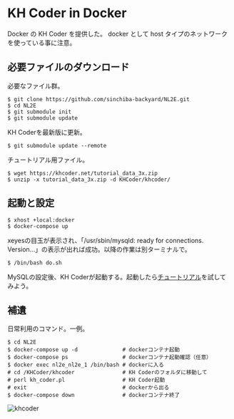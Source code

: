 # KH Coder in Docker
Docker の KH Coder を提供した。
docker として host タイプのネットワークを使っている事に注意。

## 必要ファイルのダウンロード

必要なファイル群。

```
$ git clone https://github.com/sinchiba-backyard/NL2E.git
$ cd NL2E
$ git submodule init
$ git submodule update
```

KH Coderを最新版に更新。

```
$ git submodule update --remote
```

チュートリアル用ファイル。

```
$ wget https://khcoder.net/tutorial_data_3x.zip
$ unzip -x tutorial_data_3x.zip -d KHCoder/khcoder/
```

## 起動と設定

```
$ xhost +local:docker
$ docker-compose up
```

xeyesの目玉が表示され、「/usr/sbin/mysqld: ready for connections. Version...」の表示が出れば成功。以降の作業は別ターミナルで。

```
$ /bin/bash do.sh
```

MySQLの設定後、KH Coderが起動する。起動したら[チュートリアル](https://khcoder.net/tutorial.html)を試してみよう。

## 補遺

日常利用のコマンド。一例。

```
$ cd NL2E
$ docker-compose up -d              # dockerコンテナ起動
$ docker-compose ps                 # dockerコンテナ起動確認（任意）
$ docker exec nl2e_nl2e_1 /bin/bash # dockerに入る
# cd /KHCoder/khcoder               # KH Coderのフォルダに移動して
# perl kh_coder.pl                  # KH Coder起動
# exit                              # dockerから出る
$ docker-compose down               # dockerコンテナ終了
```

![khcoder](khcoder.png)
